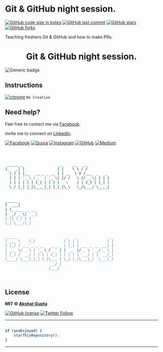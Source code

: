 # Git & GitHub night session.

[![GitHub code size in bytes](https://img.shields.io/github/languages/code-size/akshatvg/Git-GitHub-Session?logo=github&style=social)](https://github.com/akshatvg/) [![GitHub last commit](https://img.shields.io/github/last-commit/akshatvg/Git-GitHub-Session?style=social&logo=git)](https://github.com/akshatvg/) [![GitHub stars](https://img.shields.io/github/stars/akshatvg/Git-GitHub-Session?style=social)](https://github.com/akshatvg/Git-GitHub-Session/stargazers) [![GitHub forks](https://img.shields.io/github/forks/akshatvg/Git-GitHub-Session?style=social&logo=git)](https://github.com/akshatvg/Git-GitHub-Session/network)

Teaching freshers Git & GitHub and how to make PRs.

<h1 align="center">
Git & GitHub night session.
</h1>

![Generic badge](https://img.shields.io/badge/create-PR-orange) 

## Instructions

[![chrome](https://img.shields.io/badge/Create-PR-lightgrey.svg?logo=google-chrome&style=popout&logoColor=red)](https://github.com/akshatvg/Git-GitHub-Session)
`Be Creative`

## Need help?
Feel free to contact me via [Facebook](https://www.facebook.com/akshatvg).

Invite me to connect on [LinkedIn](https://www.linkedin.com/in/akshatvg/).

[![Facebook](https://img.shields.io/badge/Facebook-add-blue.svg?logo=facebook&logoColor=white)](https://www.facebook.com/akshatvg) [![Quora](https://img.shields.io/badge/Quora-ask-red.svg?logo=quora)](https://www.quora.com/profile/Akshat-Gupta-279) [![Instagram](https://img.shields.io/badge/Instagram-follow-purple.svg?logo=instagram&logoColor=white)](https://www.instagram.com/akshatvg/) [![GitHub](https://img.shields.io/badge/Snapchat-add-yellow.svg?logo=snapchat&logoColor=white)](https://www.snapchat.com/add/akshatvg) [![Medium](https://img.shields.io/badge/Medium-follow-black.svg?logo=medium&logoColor=white)](https://medium.com/@akshatvg)


```bash



 _____ _                 _     __   __            
|_   _| |               | |    \ \ / /            
  | | | |__   __ _ _ __ | | __  \ V /___  _   _   
  | | | '_ \ / _` | '_ \| |/ /   \ // _ \| | | |  
  | | | | | | (_| | | | |   <    | | (_) | |_| |  
  \_/ |_| |_|\__,_|_| |_|_|\_\   \_/\___/ \__,_|  
                                                  
                                                  
______                                            
|  ___|                                           
| |_ ___  _ __                                    
|  _/ _ \| '__|                                   
| || (_) | |                                      
\_| \___/|_|                                      
                                                  
                                                  
______      _               _   _               _ 
| ___ \    (_)             | | | |             | |
| |_/ / ___ _ _ __   __ _  | |_| | ___ _ __ ___| |
| ___ \/ _ \ | '_ \ / _` | |  _  |/ _ \ '__/ _ \ |
| |_/ /  __/ | | | | (_| | | | | |  __/ | |  __/_|
\____/ \___|_|_| |_|\__, | \_| |_/\___|_|  \___(_)
                     __/ |                        
                    |___/                         

 


```

## License

**MIT &copy; [Akshat Gupta](https://github.com/akshatvg/Git-GitHub-Session/blob/master/LICENSE)**

[![GitHub license](https://img.shields.io/github/license/akshatvg/Git-GitHub-Session?style=social&logo=github)](https://github.com/akshatvg/Git-GitHub-Session/blob/master/LICENSE) [![Twitter Follow](https://img.shields.io/twitter/follow/akshatvg?style=social)](https://twitter.com/akshatvg)

---------

```javascript

if (youEnjoyed) {
    starThisRepository();
}

```

-----------
